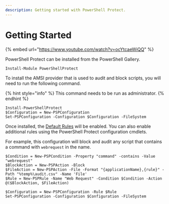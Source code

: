 ```yaml
---
description: Getting started with PowerShell Protect.
---
```


# Getting Started

{% embed url="https://www.youtube.com/watch?v=ocYtcaeWiQQ" %}

PowerShell Protect can be installed from the PowerShell Gallery. 

```text
Install-Module PowerShellProtect
```

To install the AMSI provider that is used to audit and block scripts, you will need to run the following command. 

{% hint style="info" %}
This command needs to be run as administrator. 
{% endhint %}

```text
Install-PowerShellProtect
$Configuration = New-PSPConfiguration 
Set-PSPConfiguration -Configuration $Configuration -FileSystem
```

Once installed, the [Default Rules]() will be enabled. You can also enable additional rules using the PowerShell Protect configuration cmdlets. 

For example, this configuration will block and audit any script that contains a command with `webrequest` in the name. 

```text
$Condition = New-PSPCondition -Property "command" -contains -Value "webrequest"
$BlockAction = New-PSPAction -Block
$FileAction = New-PSPAction -File -Format "{applicationName},{rule}" -Path "%temp%\audit.csv" -Name 'File'
$Rule = New-PSPRule -Name "Web Request" -Condition $Condition -Action @($BlockAction, $FileAction)

$Configuration = New-PSPConfiguration -Rule $Rule
Set-PSPConfiguration -Configuration $Configuration -FileSystem
```

